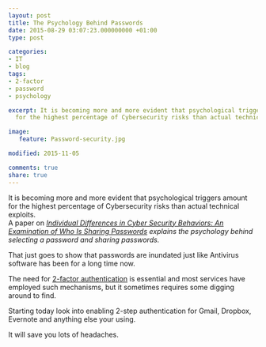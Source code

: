 ```yaml
---
layout: post
title: The Psychology Behind Passwords
date: 2015-08-29 03:07:23.000000000 +01:00
type: post

categories:
- IT
- blog
tags:
- 2-factor
- password
- psychology

excerpt: It is becoming more and more evident that psychological triggers amount
  for the highest percentage of Cybersecurity risks than actual technical exploits.

image:
   feature: Password-security.jpg

modified: 2015-11-05

comments: true
share: true
---
```


<p>It is becoming more and more evident that psychological triggers amount for the highest percentage of Cybersecurity risks than actual technical exploits.<br />
A paper on <em><a rel="attachment wp-att-298" href="http://static1.squarespace.com/static/562005d9e4b053a5136bfb77/56200709e4b065725940b633/56200715e4b065725940b867/1444939541799/?format=original">Individual Differences in Cyber Security Behaviors: An Examination of Who Is Sharing Passwords</a> explains the psychology behind selecting a password and sharing passwords.</em></p>
<p>That just goes to show that passwords are inundated just like Antivirus software has been for a long time now.</p>
<p>The need for <a href="https://en.wikipedia.org/wiki/Two-factor_authentication">2-factor authentication</a> is essential and most services have employed such mechanisms, but it sometimes requires some digging around to find.</p>
<p>Starting today look into enabling 2-step authentication for Gmail, Dropbox, Evernote and anything else your using.</p>
<p>It will save you lots of headaches.</p>
